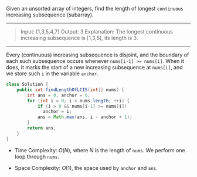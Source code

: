 Given an unsorted array of integers, find the length of longest `continuous` increasing subsequence (subarray).

---

> Input: [1,3,5,4,7]
> Output: 3
> Explanation: The longest continuous increasing subsequence is [1,3,5], its length is 3. 

---



Every (continuous) increasing subsequence is disjoint, and the boundary of each such subsequence occurs whenever `nums[i-1] >= nums[i]`. When it does, it marks the start of a new increasing subsequence at `nums[i]`, and we store such `i` in the variable `anchor`.

```java
class Solution {
    public int findLengthOfLCIS(int[] nums) {
        int ans = 0, anchor = 0;
        for (int i = 0; i < nums.length; ++i) {
            if (i > 0 && nums[i-1] >= nums[i]) 
              anchor = i;
            ans = Math.max(ans, i - anchor + 1);
        }
        return ans;
    }
}
```

- Time Complexity: *O*(*N*), where *N* is the length of `nums`. We perform one loop through `nums`.

- Space Complexity: *O*(1), the space used by `anchor` and `ans`.

  